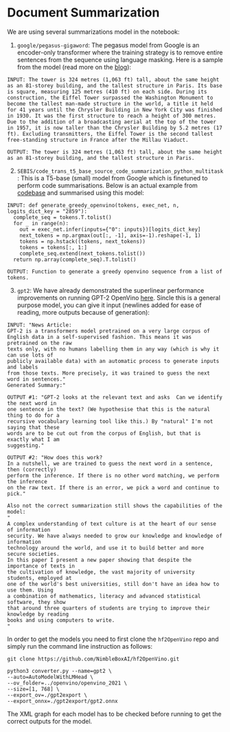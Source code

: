 # Document Summarization

We are using several summarizations model in the notebook:

1. `google/pegasus-gigaword`: The pegasus model from Google is an encoder-only transformer where the training strategy is to remove entire sentences from the sequence using language masking. Here is a sample from the model (read more on the [blog](https://ai.googleblog.com/2020/06/pegasus-state-of-art-model-for.html)):
```
INPUT: The tower is 324 metres (1,063 ft) tall, about the same height as an 81-storey building, and the tallest structure in Paris. Its base is square, measuring 125 metres (410 ft) on each side. During its construction, the Eiffel Tower surpassed the Washington Monument to become the tallest man-made structure in the world, a title it held for 41 years until the Chrysler Building in New York City was finished in 1930. It was the first structure to reach a height of 300 metres. Due to the addition of a broadcasting aerial at the top of the tower in 1957, it is now taller than the Chrysler Building by 5.2 metres (17 ft). Excluding transmitters, the Eiffel Tower is the second tallest free-standing structure in France after the Millau Viaduct.

OUTPUT: The tower is 324 metres (1,063 ft) tall, about the same height as an 81-storey building, and the tallest structure in Paris.
```

2. `SEBIS/code_trans_t5_base_source_code_summarization_python_multitask`: This is a T5-base (small) model from Google which is finetuned to perform code summarisations. Below is an actual example from [codebase](https://github.com/NimbleBoxAI/gpt2-openvino/blob/main/run.py#L35) and summarised using this model:
```
INPUT: def generate_greedy_openvino(tokens, exec_net, n, logits_dict_key = "2859"):
  complete_seq = tokens.T.tolist()
  for _ in range(n):
    out = exec_net.infer(inputs={"0": inputs})[logits_dict_key]
    next_tokens = np.argmax(out[:, -1], axis=-1).reshape(-1, 1)
    tokens = np.hstack((tokens, next_tokens))
    tokens = tokens[:, 1:]
    complete_seq.extend(next_tokens.tolist())
  return np.array(complete_seq).T.tolist()

OUTPUT: Function to generate a greedy openvino sequence from a list of tokens.
```

3. `gpt2`: We have already demonstrated the superlinear performance improvements on running GPT-2 OpenVino [here](https://github.com/NimbleBoxAI/gpt2-openvino). Sincle this is a general purpose model, you can give it input (newlines added for ease of reading, more outputs because of generation):
```
INPUT: "News Article:
GPT-2 is a transformers model pretrained on a very large corpus of
English data in a self-supervised fashion. This means it was pretrained on the raw
texts only, with no humans labelling them in any way (which is why it can use lots of
publicly available data) with an automatic process to generate inputs and labels
from those texts. More precisely, it was trained to guess the next word in sentences."
Generated Summary:"

OUTPUT #1: "GPT-2 looks at the relevant text and asks  Can we identify the next word in
one sentence in the text? (We hypothesise that this is the natural thing to do for a
recursive vocabulary learning tool like this.) By "natural" I'm not saying that these
words are to be cut out from the corpus of English, but that is exactly what I am
suggesting."

OUTPUT #2: "How does this work?
In a nutshell, we are trained to guess the next word in a sentence, then (correctly)
perform the inference. If there is no other word matching, we perform the inference
on the raw text. If there is an error, we pick a word and continue to pick."

Also not the correct summarization still shows the capabilities of the model:
"
A complex understanding of text culture is at the heart of our sense of information
security. We have always needed to grow our knowledge and knowledge of information
technology around the world, and use it to build better and more secure societies.
In this paper I present a new paper showing that despite the importance of texts in
the cultivation of knowledge, the vast majority of university students, employed at
one of the world's best universities, still don't have an idea how to use them. Using
a combination of mathematics, literacy and advanced statistical software, they show
that around three quarters of students are trying to improve their knowledge by reading
books and using computers to write.
"
```

In order to get the models you need to first clone the `hf2OpenVino` repo and simply run the command line instruction as follows:
```
git clone https://github.com/NimbleBoxAI/hf2OpenVino.git

python3 converter.py --name=gpt2 \
--auto=AutoModelWithLMHead \
--ov_folder=../openvino/openvino_2021 \
--size=[1, 768] \
--export_ov=./gpt2export \
--export_onnx=./gpt2export/gpt2.onnx
```

The XML graph for each model has to be checked before running to get the correct outputs for the model.
